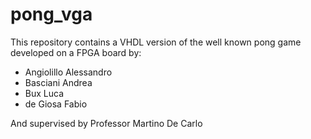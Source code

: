 # pong_vga
This repository contains a VHDL version of the well known pong game developed on a FPGA board by:
- Angiolillo Alessandro
- Basciani Andrea
- Bux Luca
- de Giosa Fabio


And supervised by Professor Martino De Carlo
